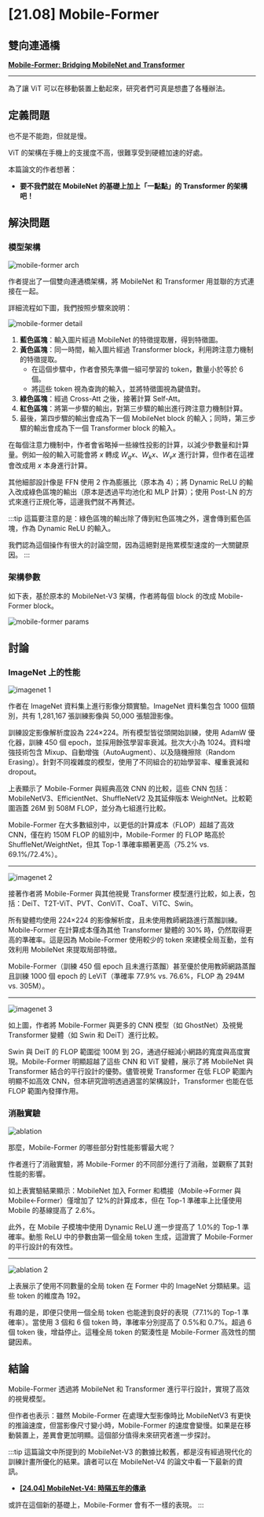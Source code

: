 # [21.08] Mobile-Former

## 雙向連通橋

[**Mobile-Former: Bridging MobileNet and Transformer**](https://arxiv.org/pdf/2108.05895)

---

為了讓 ViT 可以在移動裝置上動起來，研究者們可真是想盡了各種辦法。

## 定義問題

也不是不能跑，但就是慢。

ViT 的架構在手機上的支援度不高，很難享受到硬體加速的好處。

本篇論文的作者想著：

- **要不我們就在 MobileNet 的基礎上加上「一點點」的 Transformer 的架構吧！**

## 解決問題

### 模型架構

![mobile-former arch](./img/img1.jpg)

作者提出了一個雙向連通橋架構，將 MobileNet 和 Transformer 用並聯的方式連接在一起。

詳細流程如下圖，我們按照步驟來說明：

![mobile-former detail](./img/img3.jpg)

1. **藍色區塊**：輸入圖片經過 MobileNet 的特徵提取層，得到特徵圖。
2. **黃色區塊**：同一時間，輸入圖片經過 Transformer block，利用跨注意力機制的特徵提取。
   - 在這個步驟中，作者會預先準備一組可學習的 token，數量小於等於 6 個。
   - 將這些 token 視為查詢的輸入，並將特徵圖視為鍵值對。
3. **綠色區塊**：經過 Cross-Att 之後，接著計算 Self-Att。
4. **紅色區塊**：將第一步驟的輸出，對第三步驟的輸出進行跨注意力機制計算。
5. 最後，第四步驟的輸出會成為下一個 MobileNet block 的輸入；同時，第三步驟的輸出會成為下一個 Transformer block 的輸入。

在每個注意力機制中，作者會省略掉一些線性投影的計算，以減少參數量和計算量。例如一般的輸入可能會將 $x$ 轉成 $W_q x$、$W_k x$、$W_v x$ 進行計算，但作者在這裡會改成用 $x$ 本身進行計算。

其他細部設計像是 FFN 使用 2 作為膨脹比（原本為 4）；將 Dynamic ReLU 的輸入改成綠色區塊的輸出（原本是透過平均池化和 MLP 計算）；使用 Post-LN 的方式來進行正規化等，這邊我們就不再贅述。

:::tip
這篇要注意的是：綠色區塊的輸出除了傳到紅色區塊之外，還會傳到藍色區塊，作為 Dynamic ReLU 的輸入。

我們認為這個操作有很大的討論空間，因為這絕對是拖累模型速度的一大關鍵原因。
:::

### 架構參數

如下表，基於原本的 MobileNet-V3 架構，作者將每個 block 的改成 Mobile-Former block。

![mobile-former params](./img/img4.jpg)

## 討論

### ImageNet 上的性能

![imagenet 1](./img/img6.jpg)

作者在 ImageNet 資料集上進行影像分類實驗。ImageNet 資料集包含 1000 個類別，共有 1,281,167 張訓練影像與 50,000 張驗證影像。

訓練設定影像解析度設為 224×224。所有模型皆從頭開始訓練，使用 AdamW 優化器，訓練 450 個 epoch，並採用餘弦學習率衰減。批次大小為 1024。資料增強技術包含 Mixup、自動增強（AutoAugment）、以及隨機擦除（Random Erasing）。針對不同複雜度的模型，使用了不同組合的初始學習率、權重衰減和 dropout。

上表顯示了 Mobile-Former 與經典高效 CNN 的比較，這些 CNN 包括：MobileNetV3、EfficientNet、ShuffleNetV2 及其延伸版本 WeightNet。比較範圍涵蓋 26M 到 508M FLOP，並分為七組進行比較。

Mobile-Former 在大多數組別中，以更低的計算成本（FLOP）超越了高效 CNN，僅在約 150M FLOP 的組別中，Mobile-Former 的 FLOP 略高於 ShuffleNet/WeightNet，但其 Top-1 準確率顯著更高（75.2% vs. 69.1%/72.4%）。

---

![imagenet 2](./img/img7.jpg)

接著作者將 Mobile-Former 與其他視覺 Transformer 模型進行比較，如上表，包括：DeiT、T2T-ViT、PVT、ConViT、CoaT、ViTC、Swin。

所有變體均使用 224×224 的影像解析度，且未使用教師網路進行蒸餾訓練。Mobile-Former 在計算成本僅為其他 Transformer 變體的 30% 時，仍然取得更高的準確率。這是因為 Mobile-Former 使用較少的 token 來建模全局互動，並有效利用 MobileNet 來提取局部特徵。

Mobile-Former（訓練 450 個 epoch 且未進行蒸餾）甚至優於使用教師網路蒸餾且訓練 1000 個 epoch 的 LeViT（準確率 77.9% vs. 76.6%，FLOP 為 294M vs. 305M）。

---

![imagenet 3](./img/img2.jpg)

如上圖，作者將 Mobile-Former 與更多的 CNN 模型（如 GhostNet）及視覺 Transformer 變體（如 Swin 和 DeiT）進行比較。

Swin 與 DeiT 的 FLOP 範圍從 100M 到 2G，通過仔細減小網路的寬度與高度實現。Mobile-Former 明顯超越了這些 CNN 和 ViT 變體，展示了將 MobileNet 與 Transformer 結合的平行設計的優勢。儘管視覺 Transformer 在低 FLOP 範圍內明顯不如高效 CNN，但本研究證明透過適當的架構設計，Transformer 也能在低 FLOP 範圍內發揮作用。

### 消融實驗

![ablation](./img/img8.jpg)

那麼，Mobile-Former 的哪些部分對性能影響最大呢？

作者進行了消融實驗，將 Mobile-Former 的不同部分進行了消融，並觀察了其對性能的影響。

如上表實驗結果顯示：MobileNet 加入 Former 和橋接（Mobile→Former 與 Mobile←Former）僅增加了 12%的計算成本，但在 Top-1 準確率上比僅使用 Mobile 的基線提高了 2.6%。

此外，在 Mobile 子模塊中使用 Dynamic ReLU 進一步提高了 1.0%的 Top-1 準確率。動態 ReLU 中的參數由第一個全局 token 生成，這證實了 Mobile-Former 的平行設計的有效性。

---

![ablation 2](./img/img9.jpg)

上表展示了使用不同數量的全局 token 在 Former 中的 ImageNet 分類結果。這些 token 的維度為 192。

有趣的是，即便只使用一個全局 token 也能達到良好的表現（77.1%的 Top-1 準確率）。當使用 3 個和 6 個 token 時，準確率分別提高了 0.5%和 0.7%。超過 6 個 token 後，增益停止。這種全局 token 的緊湊性是 Mobile-Former 高效性的關鍵因素。

## 結論

Mobile-Former 透過將 MobileNet 和 Transformer 進行平行設計，實現了高效的視覺模型。

但作者也表示：雖然 Mobile-Former 在處理大型影像時比 MobileNetV3 有更快的推論速度，但當影像尺寸變小時，Mobile-Former 的速度會變慢。如果是在移動裝置上，差異會更加明顯。這個部分值得未來研究者進一步探討。

:::tip
這篇論文中所提到的 MobileNet-V3 的數據比較舊，都是沒有經過現代化的訓練計畫所優化的結果。讀者可以在 MobileNet-V4 的論文中看一下最新的資訊。

- [**[24.04] MobileNet-V4: 時隔五年的傳承**](../../../cnns/lightweight/2404-mobilenet-v4/index.md)

或許在這個新的基礎上，Mobile-Former 會有不一樣的表現。
:::
